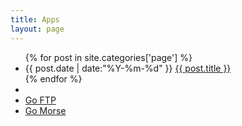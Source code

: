 ```yaml
---
title: Apps
layout: page
---
```


<div id="tag_cloud">
  <ul class="listing">
    {% for post in site.categories['page'] %}
    <li class="listing-item">
      <time datetime="{{ post.date | date:"%Y-%m-%d" }}">{{ post.date | date:"%Y-%m-%d" }}</time>
      <a href="{{ site.url }}{{ post.url }}" title="{{ post.title }}">{{ post.title }}</a>
    </li>
    {% endfor %}
    <li class="listing-sperator" />
      <li class="listing-item">
        <a href="/apps/goftp" title="Go FTP">Go FTP </a>
      </li>
      <li>
        <a href="/apps/gomorse" title="Go Morse">Go Morse </a>
      </li>
  </ul>
</div>


<script src="/media/js/jquery.tagcloud.js" type="text/javascript" charset="utf-8"></script> 
<script language="javascript">
$.fn.tagcloud.defaults = {
    size: {start: 1, end: 1, unit: 'em'},
      color: {start: '#f8e0e6', end: '#ff3333'}
};

$(function () {
    $('#tag_cloud a').tagcloud();
});
</script>
